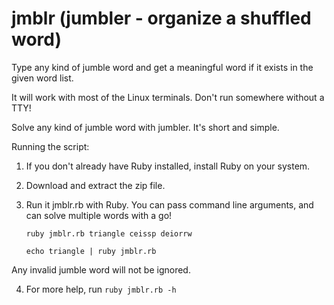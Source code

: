 # jmblr (jumbler - organize a shuffled word)
Type any kind of jumble word and get a meaningful word if it exists in the given word list.

It will work with most of the Linux terminals. Don't run somewhere without a TTY!

Solve any kind of jumble word with jumbler. It's short and simple.

Running the script:
  1. If you don't already have Ruby installed, install Ruby on your system.

  2. Download and extract the zip file.

  3. Run it jmblr.rb with Ruby. You can pass command line arguments, and can solve multiple words with a go!

         ruby jmblr.rb triangle ceissp deiorrw
        
         echo triangle | ruby jmblr.rb

   Any invalid jumble word will not be ignored.

  4. For more help, run `ruby jmblr.rb -h`
